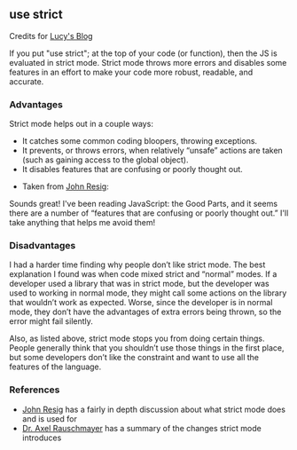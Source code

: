 ## use strict

Credits for [Lucy's Blog](https://lucybain.com/blog/2014/js-use-strict/)

If you put "use strict"; at the top of your code (or function), then the JS is evaluated in strict mode. Strict mode throws more errors and disables some features in an effort to make your code more robust, readable, and accurate.

### Advantages

Strict mode helps out in a couple ways:

- It catches some common coding bloopers, throwing exceptions.
- It prevents, or throws errors, when relatively “unsafe” actions are taken (such as gaining access to the global object).
- It disables features that are confusing or poorly thought out.

* Taken from [John Resig](https://johnresig.com/blog/ecmascript-5-strict-mode-json-and-more/):

Sounds great! I've been reading JavaScript: the Good Parts, and it seems there are a number of “features that are confusing or poorly thought out.” I'll take anything that helps me avoid them!

### Disadvantages

I had a harder time finding why people don’t like strict mode. The best explanation I found was when code mixed strict and “normal” modes. If a developer used a library that was in strict mode, but the developer was used to working in normal mode, they might call some actions on the library that wouldn’t work as expected. Worse, since the developer is in normal mode, they don’t have the advantages of extra errors being thrown, so the error might fail silently.

Also, as listed above, strict mode stops you from doing certain things. People generally think that you shouldn’t use those things in the first place, but some developers don’t like the constraint and want to use all the features of the language.

### References

- [John Resig](http://ejohn.org/blog/ecmascript-5-strict-mode-json-and-more/) has a fairly in depth discussion about what strict mode does and is used for
- [Dr. Axel Rauschmayer](http://2ality.com/2011/01/javascripts-strict-mode-summary.html) has a summary of the changes strict mode introduces
